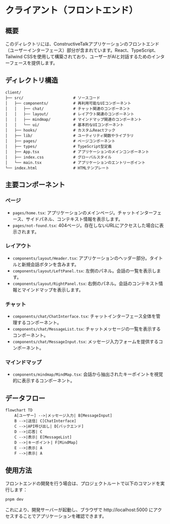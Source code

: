 # クライアント（フロントエンド）

## 概要
このディレクトリには、ConstructiveTalkアプリケーションのフロントエンド（ユーザーインターフェース）部分が含まれています。React、TypeScript、Tailwind CSSを使用して構築されており、ユーザーがAIと対話するためのインターフェースを提供します。

## ディレクトリ構造
```
client/
├── src/                      # ソースコード
│   ├── components/           # 再利用可能なUIコンポーネント
│   │   ├── chat/             # チャット関連のコンポーネント
│   │   ├── layout/           # レイアウト関連のコンポーネント
│   │   ├── mindmap/          # マインドマップ関連のコンポーネント
│   │   └── ui/               # 基本的なUIコンポーネント
│   ├── hooks/                # カスタムReactフック
│   ├── lib/                  # ユーティリティ関数やライブラリ
│   ├── pages/                # ページコンポーネント
│   ├── types/                # TypeScript型定義
│   ├── App.tsx               # アプリケーションのメインコンポーネント
│   ├── index.css             # グローバルスタイル
│   └── main.tsx              # アプリケーションのエントリーポイント
└── index.html                # HTMLテンプレート
```

## 主要コンポーネント

### ページ
- `pages/home.tsx`: アプリケーションのメインページ。チャットインターフェース、サイドパネル、コンテキスト情報を表示します。
- `pages/not-found.tsx`: 404ページ。存在しないURLにアクセスした場合に表示されます。

### レイアウト
- `components/layout/Header.tsx`: アプリケーションのヘッダー部分。タイトルと新規会話ボタンを含みます。
- `components/layout/LeftPanel.tsx`: 左側のパネル。会話の一覧を表示します。
- `components/layout/RightPanel.tsx`: 右側のパネル。会話のコンテキスト情報とマインドマップを表示します。

### チャット
- `components/chat/ChatInterface.tsx`: チャットインターフェース全体を管理するコンポーネント。
- `components/chat/MessageList.tsx`: チャットメッセージの一覧を表示するコンポーネント。
- `components/chat/MessageInput.tsx`: メッセージ入力フォームを提供するコンポーネント。

### マインドマップ
- `components/mindmap/MindMap.tsx`: 会話から抽出されたキーポイントを視覚的に表示するコンポーネント。

## データフロー

```mermaid
flowchart TD
    A[ユーザー] -->|メッセージ入力| B[MessageInput]
    B -->|送信| C[ChatInterface]
    C -->|API呼び出し| D[バックエンド]
    D -->|応答| C
    C -->|表示| E[MessageList]
    D -->|キーポイント| F[MindMap]
    E -->|表示| A
    F -->|表示| A
```

## 使用方法
フロントエンドの開発を行う場合は、プロジェクトルートで以下のコマンドを実行します：

```bash
pnpm dev
```

これにより、開発サーバーが起動し、ブラウザで http://localhost:5000 にアクセスすることでアプリケーションを確認できます。 